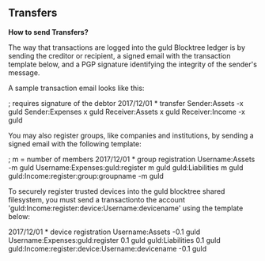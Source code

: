 ## Transfers
**How to send Transfers?**

The way that transactions are logged into the guld Blocktree ledger is by sending the creditor or recipient, a signed email with the transaction template below, and a PGP signature identifying the integrity of the sender's message.

A sample transaction email looks like this:

 ; requires signature of the debtor
2017/12/01 * transfer
    Sender:Assets   -x guld
    Sender:Expenses   x guld
    Receiver:Assets   x guld
    Receiver:Income   -x guld


You may also register groups, like companies and institutions, by sending a signed email with the following template:

; m = number of members
2017/12/01 * group registration
    Username:Assets   -m guld
    Username:Expenses:guld:register   m guld
    guld:Liabilities   m guld
    guld:Income:register:group:groupname   -m guld


To securely register trusted devices into the guld blocktree shared filesystem, you must send a transactionto the account 'guld:Income:register:device:Username:devicename' using the template below:

2017/12/01 * device registration
    Username:Assets   -0.1 guld
    Username:Expenses:guld:register   0.1 guld
    guld:Liabilities   0.1 guld
    guld:Income:register:device:Username:devicename   -0.1 guld
